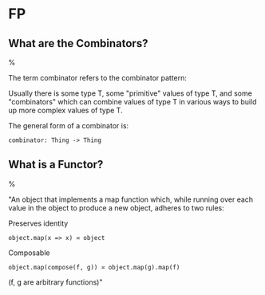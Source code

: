 # FP

## What are the Combinators?

%

The term combinator refers to the combinator pattern:

Usually there is some type T, some "primitive" values of type T, and some "combinators" which can combine values of type T in various ways to build up more complex values of type T.

The general form of a combinator is:

```
combinator: Thing -> Thing
```

## What is a Functor?

%

"An object that implements a map function which, while running over each value in the object to produce a new object, adheres to two rules:

Preserves identity

```
object.map(x => x) ≍ object
```

Composable

```
object.map(compose(f, g)) ≍ object.map(g).map(f)
```

(f, g are arbitrary functions)"